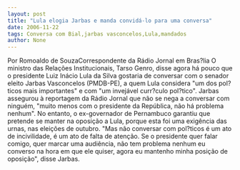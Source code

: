 ```yaml
---
layout: post
title: "Lula elogia Jarbas e manda convidá-lo para uma conversa"
date: 2006-11-22
tags: Conversa com Bial,jarbas vasconcelos,Lula,mandados
author: None
---
```

Por Romoaldo de SouzaCorrespondente da Rádio Jornal em Bras?lia
O ministro das Relações Institucionais, Tarso Genro, disse agora há pouco que o presidente Luiz Inácio Lula da Silva gostaria de conversar com o senador eleito Jarbas Vasconcelos (PMDB-PE), a quem Lula considera \"um dos pol?ticos mais importantes\" e com \"um invejável curr?culo pol?tico\".
Jarbas assegurou à reportagem da Rádio Jornal que não se nega a conversar com ninguém, \"muito menos com o presidente da República, não há problema nenhum\". 
No entanto, o ex-governador de Pernambuco garantiu que pretende se manter na oposição a Lula, porque esta foi uma exigência das urnas, nas eleições de outubro. 
\"Mas
 não conversar com pol?ticos é um ato de incivilidade, é um ato de falta de atenção. Se o presidente quer falar comigo, quer marcar uma audiência, não tem problema nenhum eu converso na hora em que ele quiser, agora eu mantenho minha posição de oposição\", disse Jarbas. 